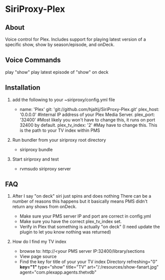 SiriProxy-Plex
==

About
--

Voice control for Plex.  Includes support for playing latest version of a specific show, show by season/episode, and onDeck.

Voice Commands
--

play "show"
play latest episode of "show"
on deck


Installation
--

1. add the following to your ~siriproxy/config.yml file
    - name: 'Plex'
      git: 'git://github.com/hjaltij/SiriProxy-Plex.git'
      plex_host: '0.0.0.0' #Internal IP address of your Plex Media Server.
      plex_port: '32400' #Most likely you won't have to change this, it runs on port 32400 by default.
      plex_tv_index: '2' #May have to change this.  This is the path to your TV index within PMS

2. Run bundler from your siriproxy root directory
	* siriproxy bundle
3. Start siriproxy and test
	* rvmsudo siriproxy server

FAQ
--

1. After I say "on deck" siri just spins and does nothing
	There can be a number of reasons this happens but it basically means PMS didn't return any shows from onDeck.
	* Make sure your PMS server IP and port are correct in config.yml
	* Make sure you have the correct plex_tv_index set.
	* Verify in Plex that something is actually "on deck"  (I need update the plugin to let you know nothing was returned)
	 
2. How do I find my TV index
	* browse to: http://<your PMS server IP:32400/library/sections
	* View page source
	* Find the key for title of your your TV index
		Directory refreshing="0"  **key="1"** type="show" title="TV" art="/:/resources/show-fanart.jpg" agent="com.plexapp.agents.thetvdb"

